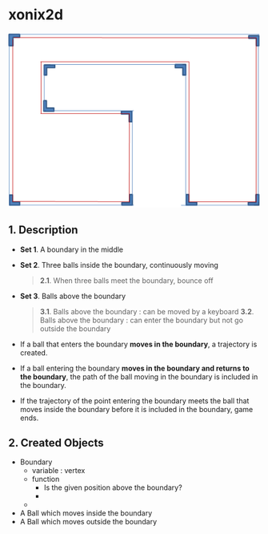 # xonix2d

![Download..](description.PNG)

## 1. Description
- **Set 1**. A boundary in the middle
- **Set 2**. Three balls inside the boundary, continuously moving
  > **2.1**. When three balls meet the boundary, bounce off
- **Set 3**. Balls above the boundary
  > **3.1**. Balls above the boundary : can be moved by a keyboard
  > **3.2**. Balls above the boundary : can enter the boundary but not go outside the boundary

- If a ball that enters the boundary **moves in the boundary**, a trajectory is created.
- If a ball entering the boundary **moves in the boundary and returns to the boundary**, the path of the ball moving in the boundary is included in the boundary.
- If the trajectory of the point entering the boundary meets the ball that moves inside the boundary before it is included in the boundary, game ends.


## 2. Created Objects
- Boundary
  - variable : vertex
  - function
      - Is the given position above the boundary?
      - 
  - 
- A Ball which moves inside the boundary
- A Ball which moves outside the boundary
